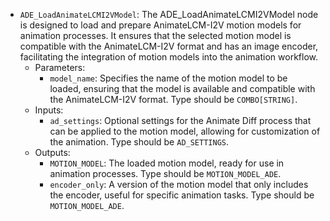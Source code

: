 - `ADE_LoadAnimateLCMI2VModel`: The ADE_LoadAnimateLCMI2VModel node is designed to load and prepare AnimateLCM-I2V motion models for animation processes. It ensures that the selected motion model is compatible with the AnimateLCM-I2V format and has an image encoder, facilitating the integration of motion models into the animation workflow.
    - Parameters:
        - `model_name`: Specifies the name of the motion model to be loaded, ensuring that the model is available and compatible with the AnimateLCM-I2V format. Type should be `COMBO[STRING]`.
    - Inputs:
        - `ad_settings`: Optional settings for the Animate Diff process that can be applied to the motion model, allowing for customization of the animation. Type should be `AD_SETTINGS`.
    - Outputs:
        - `MOTION_MODEL`: The loaded motion model, ready for use in animation processes. Type should be `MOTION_MODEL_ADE`.
        - `encoder_only`: A version of the motion model that only includes the encoder, useful for specific animation tasks. Type should be `MOTION_MODEL_ADE`.
